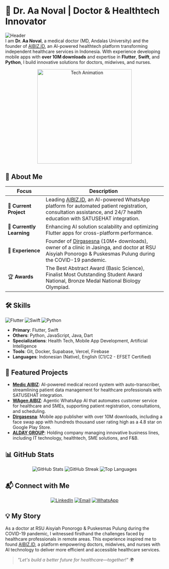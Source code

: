 # 🌟 Dr. Aa Noval | Doctor & Healthtech Innovator

![Header](https://img.shields.io/badge/Welcome_to_my_GitHub-Healthtech_Innovator-teal?style=flat-square&logo=github)  
I am **Dr. Aa Noval**, a medical doctor (MD, Andalas University) and the founder of [AIBIZ.ID](https://aibiz.id), an AI-powered healthtech platform transforming independent healthcare services in Indonesia. With experience developing mobile apps with **over 10M downloads** and expertise in **Flutter**, **Swift**, and **Python**, I build innovative solutions for doctors, midwives, and nurses.

<p align="center">
  <img src="https://media4.giphy.com/media/v1.Y2lkPTc5MGI3NjExeGl6MHd6bHhseXd5Ym1ybTQxNnN4Y3R3dnhieHZodXh0c2dsa201cSZlcD12MV9pbnRlcm5hbF9naWZfYnlfaWQmY3Q9Zw/QpVUMRUJGokfqXyfa1/giphy.gif" width="300" alt="Tech Animation">
</p>

## 🚀 About Me
| Focus | Description |
|-------|-------------|
| 🔭 **Current Project** | Leading [AIBIZ.ID](https://aibiz.id), an AI-powered WhatsApp platform for automated patient registration, consultation assistance, and 24/7 health education with SATUSEHAT integration. |
| 🌱 **Currently Learning** | Enhancing AI solution scalability and optimizing Flutter apps for cross-platform performance. |
| 💼 **Experience** | Founder of [Dirgasesna](https://dirgasena.biz.id) (10M+ downloads), owner of a clinic in Jasinga, and doctor at RSU Aisyiah Ponorogo & Puskesmas Pulung during the COVID-19 pandemic. |
| 🏆 **Awards** | The Best Abstract Award (Basic Science), Finalist Most Outstanding Student Award National, Bronze Medal National Biology Olympiad. |

## 🛠 Skills
![Flutter](https://img.shields.io/badge/Flutter-Expert-02569B?style=flat-square&logo=flutter) ![Swift](https://img.shields.io/badge/Swift-Advanced-FA7343?style=flat-square&logo=swift) ![Python](https://img.shields.io/badge/Python-Proficient-3776AB?style=flat-square&logo=python)  
- **Primary**: Flutter, Swift  
- **Others**: Python, JavaScript, Java, Dart  
- **Specializations**: Health Tech, Mobile App Development, Artificial Intelligence  
- **Tools**: Git, Docker, Supabase, Vercel, Firebase  
- **Languages**: Indonesian (Native), English (C1/C2 - EFSET Certified)  

## 🌟 Featured Projects
- **[Medic AIBIZ](https://medic.aibiz.id)**: AI-powered medical record system with auto-transcriber, streamlining patient data management for healthcare professionals with SATUSEHAT integration.  
- **[WAgen AIBIZ](https://wa.aibiz.id)**: Agentic WhatsApp AI that automates customer service for healthcare and SMEs, supporting patient registration, consultations, and scheduling.  
- **[Dirgasesna](https://dirgasena.biz.id)**: Mobile app publisher with over 10M downloads, including a face swap app with hundreds thousand user rating high as a 4.8 star on Google Play Store.  
- **[ALDAY GROUP](https://aldaygroup.biz.id)**: Holding company managing innovative business lines, including IT technology, healthtech, SME solutions, and F&B.  

## 📊 GitHub Stats
<p align="center">
  <img src="https://github-readme-stats.vercel.app/api?username=aanoval&show_icons=true&theme=teal" alt="GitHub Stats" />
  <img src="https://github-readme-streak-stats.herokuapp.com/?user=aanoval&theme=teal" alt="GitHub Streak" />
  <img src="https://github-readme-stats.vercel.app/api/top-langs/?username=aanoval&layout=compact&theme=teal" alt="Top Languages" />
</p>

## 📬 Connect with Me
<p align="center">
  <a href="https://www.linkedin.com/in/aanoval"><img src="https://img.shields.io/badge/LinkedIn-Connect-0A66C2?style=flat-square&logo=linkedin" alt="LinkedIn"></a>
  <a href="mailto:aanovalu@gmail.com"><img src="https://img.shields.io/badge/Email-Contact-D14836?style=flat-square&logo=gmail" alt="Email"></a>
  <a href="https://wa.me/alday"><img src="https://img.shields.io/badge/WhatsApp-Chat-25D366?style=flat-square&logo=whatsapp" alt="WhatsApp"></a>
</p>

## 💡 My Story
As a doctor at RSU Aisyiah Ponorogo & Puskesmas Pulung during the COVID-19 pandemic, I witnessed firsthand the challenges faced by healthcare professionals in remote areas. This experience inspired me to found [AIBIZ.ID](https://aibiz.id), a platform empowering doctors, midwives, and nurses with AI technology to deliver more efficient and accessible healthcare services.

> *"Let's build a better future for healthcare—together!"* 🌍
